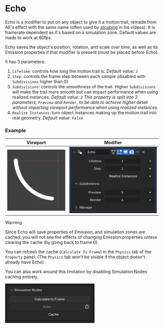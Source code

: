 # Echo

Echo is a modifier to put on any object to give it a motion trail, remade from AE's effect with the same name (often used by [stcubing](https://stcubing.com/) in his videos).
It is framerate dependent as it's based on a simulation zone. Default values are made to work at 60fps.

Echo saves the object's position, rotation, and scale over time, as well as its Emission properties if that modifier is present (must be placed before Echo).

It has 3 parameters:

1. `Lifetime`: controls how long the motion trail is.
   _Default value: `2`_
2. `Step`: controls the frame step between each sample (disabled with `Subdivisions` higher than 0)
3. `Subdivisions`: controls the smoothness of the trail. Higher `Subdivisions` will make the trail more smooth but can impact performance when using realized instances.
   _Default value: `3`_
   _This property is split into 2 parameters, `Preview` and `Render`, to be able to achieve higher detail without impacting viewport performance when using realized instances._
4. `Realize Instances`: turn object instances making up the motion trail into real geometry.
   _Default value: `False`_

### Example

| Viewport                                         | Modifier                              |
| ------------------------------------------------ | ------------------------------------- |
| <img src="/assets/echo-viewport.png" height=200> | <img src="/assets/echo-modifier.png"> |

> [!WARNING]
> Since Echo will save properties of Emission, and simulation zones are cached, you will not see the effects of changing Emission properties unless clearing the cache (by going back to frame 0).
>
> You can refresh the cache (`Calculate To Frame`) in the `Physics` tab of the `Property` panel. (The `Physics` tab won't be visible if the object doesn't already have Echo)
>
> You can also work around this limitation by disabling Simulation Nodes caching entirely.
>
> ![image](/assets/echo-warning.png)
